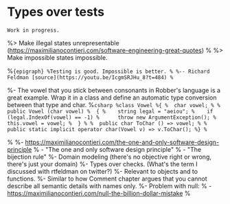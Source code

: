 # Types over tests

```{warning}
Work in progress.
```

%> Make illegal states unrepresentable (https://maximilianocontieri.com/software-engineering-great-quotes)
%
%> Make impossible states impossible.

%```{epigraph}
%Testing is good. Impossible is better.
%
%-- Richard Feldman [source](https://youtu.be/IcgmSRJHu_8?t=484)
%```

%- The vowel that you stick between consonants in Robber's language is a great example. Wrap it in a class and define an automatic type conversion between that type and char.
%```csharp
%class Vowel
%{
%  char vowel;
%
%  public Vowel (char vowel)
%  {
%    string legal = "aeiou";
%    if (legal.IndexOf(vowel) == -1)
%      throw new ArgumentException();
%    this.vowel = vowel;
%  }
%
%  public char ToChar () => vowel;
%
%  public static implicit operator char(Vowel v) => v.ToChar();
%}
%```

%
%- https://maximilianocontieri.com/the-one-and-only-software-design-principle
%  - "The one and only software design principle"
%  - "The bijection rule"
%-  Domain modeling (there's no objective right or wrong, there's just your domain)
%- Types over checks. (What's the term I discussed with rtfeldman on twitter?)
%- Relevant to objects and to functions.
%- Similar to how Comment chapter argues that you cannot describe all semantic details with names only.
%- Problem with null:
%  - https://maximilianocontieri.com/null-the-billion-dollar-mistake
%
